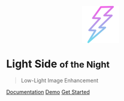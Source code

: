 <!-- _coverpage.md -->

<p align="center">
    <img width="100px" src="https://raw.githubusercontent.com/canturan10/light_side/master/src/light_side.png" align="center" alt="light_side" />

# Light Side <small>of the Night</small>

> Low-Light Image Enhancement

[Documentation](#)
[Demo](#)
[Get Started](#about-the-light-side)

